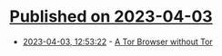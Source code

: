 # [Published on 2023-04-03](index.md)

* [2023-04-03, 12:53:22](https://lobste.rs/s/w9d4lh/tor_browser_without_tor) - [A Tor Browser without Tor](https://blog.torproject.org/releasing-mullvad-browser/)
